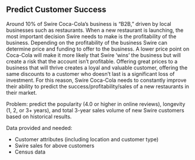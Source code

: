 ## Predict Customer Success
Around 10% of Swire Coca-Cola’s business is “B2B,” driven by local businesses such as restaurants. When a new restaurant is
launching, the most important decision Swire needs to make is the profitability of the business. Depending on the profitability of the
business Swire can determine price and funding to offer to the business. A lower price point on Coca-Cola will make it more likely
that Swire ‘wins’ the business but will create a risk that the account isn’t profitable. Offering great prices to a business that will thrive
creates a loyal and valuable customer, offering the same discounts to a customer who doesn’t last is a significant loss of investment.
For this reason, Swire Coca-Cola needs to constantly improve their ability to predict the success/profitability/sales of a new
restaurants in their market.

Problem: predict the popularity (4.0 or higher in online reviews), longevity (1, 2, or 3+ years), and total 3-year sales volume of new
Swire customers based on historical results.

Data provided and needed:
- Customer attributes (including location and customer type)
- Swire sales for above customers
- Census data
